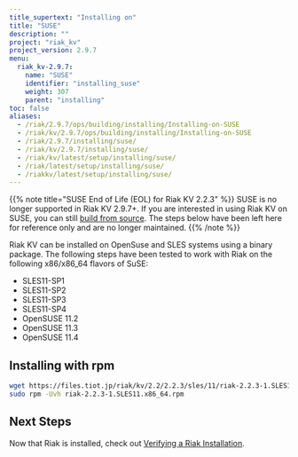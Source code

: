```yaml
---
title_supertext: "Installing on"
title: "SUSE"
description: ""
project: "riak_kv"
project_version: 2.9.7
menu:
  riak_kv-2.9.7:
    name: "SUSE"
    identifier: "installing_suse"
    weight: 307
    parent: "installing"
toc: false
aliases:
  - /riak/2.9.7/ops/building/installing/Installing-on-SUSE
  - /riak/kv/2.9.7/ops/building/installing/Installing-on-SUSE
  - /riak/2.9.7/installing/suse/
  - /riak/kv/2.9.7/installing/suse/
  - /riak/kv/latest/setup/installing/suse/
  - /riak/latest/setup/installing/suse/
  - /riakkv/latest/setup/installing/suse/
---
```



[install verify]: {{<baseurl>}}riak/kv/2.9.7/setup/installing/verify

{{% note title="SUSE End of Life (EOL) for Riak KV 2.2.3" %}}
SUSE is no longer supported in Riak KV 2.9.7+. If you are interested in using Riak KV on SUSE, you can still [build from source](../source). The steps below have been left here for reference only and are no longer maintained.
{{% /note %}}

Riak KV can be installed on OpenSuse and SLES systems using a binary package. The following steps have been tested to work with Riak on
the following x86/x86_64 flavors of SuSE:

* SLES11-SP1
* SLES11-SP2
* SLES11-SP3
* SLES11-SP4
* OpenSUSE 11.2
* OpenSUSE 11.3
* OpenSUSE 11.4

## Installing with rpm

```bash
wget https://files.tiot.jp/riak/kv/2.2/2.2.3/sles/11/riak-2.2.3-1.SLES11.x86_64.rpm
sudo rpm -Uvh riak-2.2.3-1.SLES11.x86_64.rpm
```

## Next Steps

Now that Riak is installed, check out [Verifying a Riak Installation][install verify].



